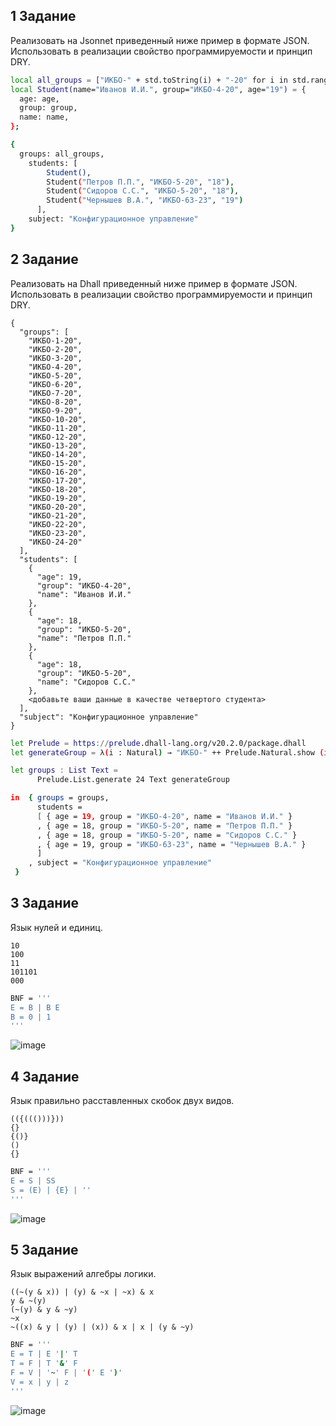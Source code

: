 ## 1 Задание
Реализовать на Jsonnet приведенный ниже пример в формате JSON. Использовать в реализации свойство программируемости и принцип DRY.

```bash
local all_groups = ["ИКБО-" + std.toString(i) + "-20" for i in std.range(1, 24)];
local Student(name="Иванов И.И.", group="ИКБО-4-20", age="19") = {
  age: age,
  group: group,
  name: name,
};

{
  groups: all_groups,
    students: [
        Student(),
        Student("Петров П.П.", "ИКБО-5-20", "18"),
        Student("Сидоров С.С.", "ИКБО-5-20", "18"),
        Student("Чернышев В.А.", "ИКБО-63-23", "19")
      ],
    subject: "Конфигурационное управление"
}
```

## 2 Задание
Реализовать на Dhall приведенный ниже пример в формате JSON. Использовать в реализации свойство программируемости и принцип DRY.

```
{
  "groups": [
    "ИКБО-1-20",
    "ИКБО-2-20",
    "ИКБО-3-20",
    "ИКБО-4-20",
    "ИКБО-5-20",
    "ИКБО-6-20",
    "ИКБО-7-20",
    "ИКБО-8-20",
    "ИКБО-9-20",
    "ИКБО-10-20",
    "ИКБО-11-20",
    "ИКБО-12-20",
    "ИКБО-13-20",
    "ИКБО-14-20",
    "ИКБО-15-20",
    "ИКБО-16-20",
    "ИКБО-17-20",
    "ИКБО-18-20",
    "ИКБО-19-20",
    "ИКБО-20-20",
    "ИКБО-21-20",
    "ИКБО-22-20",
    "ИКБО-23-20",
    "ИКБО-24-20"
  ],
  "students": [
    {
      "age": 19,
      "group": "ИКБО-4-20",
      "name": "Иванов И.И."
    },
    {
      "age": 18,
      "group": "ИКБО-5-20",
      "name": "Петров П.П."
    },
    {
      "age": 18,
      "group": "ИКБО-5-20",
      "name": "Сидоров С.С."
    },
    <добавьте ваши данные в качестве четвертого студента>
  ],
  "subject": "Конфигурационное управление"
} 
```

```bash
let Prelude = https://prelude.dhall-lang.org/v20.2.0/package.dhall
let generateGroup = λ(i : Natural) → "ИКБО-" ++ Prelude.Natural.show (i + 1) ++ "-20"

let groups : List Text =
      Prelude.List.generate 24 Text generateGroup

in  { groups = groups,
      students =
      [ { age = 19, group = "ИКБО-4-20", name = "Иванов И.И." }
      , { age = 18, group = "ИКБО-5-20", name = "Петров П.П." }
      , { age = 18, group = "ИКБО-5-20", name = "Сидоров С.С." }
      , { age = 19, group = "ИКБО-63-23", name = "Чернышев В.А." }
      ]
    , subject = "Конфигурационное управление"
 }
```

## 3 Задание

Язык нулей и единиц.

```
10
100
11
101101
000
```

```bash
BNF = '''
E = B | B E
B = 0 | 1
'''
```
![image](https://github.com/user-attachments/assets/9962856a-bd59-4777-b19b-bb67573d4ffa)

## 4 Задание
Язык правильно расставленных скобок двух видов.

```
(({((()))}))
{}
{()}
()
{}
```

```bash
BNF = '''
E = S | SS
S = (E) | {E} | ''
'''
```
![image](https://github.com/user-attachments/assets/74299b06-eb99-4f18-b5b7-804e0558248f)


## 5 Задание
Язык выражений алгебры логики.

```
((~(y & x)) | (y) & ~x | ~x) & x
y & ~(y)
(~(y) & y & ~y)
~x
~((x) & y | (y) | (x)) & x | x | (y & ~y)
```

```bash
BNF = '''
E = T | E '|' T
T = F | T '&' F
F = V | '~' F | '(' E ')'
V = x | y | z
'''
```
![image](https://github.com/user-attachments/assets/bc1ba15b-ebf6-4ca3-96ec-49c790e9fe0c)

